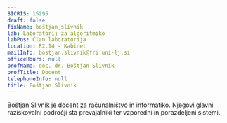 ```yaml
---
SICRIS: 15295
draft: false
fixName: boštjan_slivnik
lab: Laboratorij za algoritmiko
labPos: Član laboratorija
location: R2.14 - Kabinet
mailInfo: bostjan.slivnik@fri.uni-lj.si
officeHours: null
profName: doc. dr. Boštjan Slivnik
profTitle: Docent
telephoneInfo: null
title: Boštjan Slivnik
---
```



Boštjan Slivnik je docent za računalništvo in informatiko. Njegovi glavni raziskovalni področji sta prevajalniki ter vzporedni in porazdeljeni sistemi.